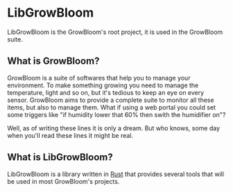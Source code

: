# LibGrowBloom

LibGrowBloom is the GrowBloom's root project, it is used in the
GrowBloom suite.

## What is GrowBloom?

GrowBloom is a suite of softwares that help you to manage your environment.
To make something growing you need to manage the temperature, light and so on,
but it's tedious to keep an eye on every sensor.
GrowBloom aims to provide a complete suite to monitor all these items, but also
to manage them. What if using a web portal you could set some triggers like
"if humidity lower that 60% then swith the humidifier on"?

Well, as of writing these lines it is only a dream. But who knows, some day
when you'll read these lines it might be real.

## What is LibGrowBloom?

LibGrowBloom is a library written in [Rust][rust] that provides several
tools that will be used in most GrowBloom's projects.





[rust]: https://www.rust-lang.org/
